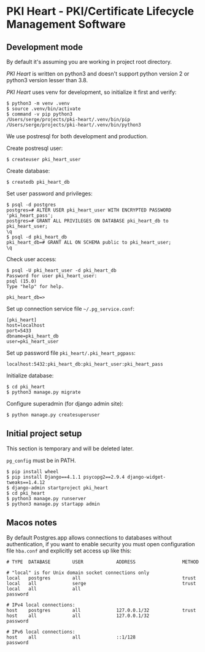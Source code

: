 # PKI Heart - PKI/Certificate Lifecycle Management Software

## Development mode

By default it's assuming you are working in project root directory.

*PKI Heart* is written on python3 and doesn't support python version 2 or python3 version lesser than 3.8.

*PKI Heart* uses venv for development, so initialize it first and verify:

    $ python3 -m venv .venv
    $ source .venv/bin/activate
    $ command -v pip python3
    /Users/serge/projects/pki-heart/.venv/bin/pip
    /Users/serge/projects/pki-heart/.venv/bin/python3

We use postresql for both development and production. 

Create postresql user:

    $ createuser pki_heart_user

Create database:

    $ createdb pki_heart_db

Set user password and privileges:

    $ psql -d postgres
    postgres=# ALTER USER pki_heart_user WITH ENCRYPTED PASSWORD 'pki_heart_pass';
    postgres=# GRANT ALL PRIVILEGES ON DATABASE pki_heart_db to pki_heart_user;
    \q
    $ psql -d pki_heart_db
    pki_heart_db=# GRANT ALL ON SCHEMA public to pki_heart_user;
    \q

Check user access:

    $ psql -U pki_heart_user -d pki_heart_db
    Password for user pki_heart_user:
    psql (15.0)
    Type "help" for help.

    pki_heart_db=>

Set up connection service file `~/.pg_service.conf`:

    [pki_heart]
    host=localhost
    port=5433
    dbname=pki_heart_db
    user=pki_heart_user

Set up password file `pki_heart/.pki_heart_pgpass`:

    localhost:5432:pki_heart_db:pki_heart_user:pki_heart_pass

Initialize database:

    $ cd pki_heart
    $ python3 manage.py migrate

Configure superadmin (for django admin site):

    $ python manage.py createsuperuser



## Initial project setup

This section is temporary and will be deleted later.

`pg_config` must be in PATH.

    $ pip install wheel
    $ pip install Django==4.1.1 psycopg2==2.9.4 django-widget-tweaks==1.4.12
    $ django-admin startproject pki_heart
    $ cd pki_heart
    $ python3 manage.py runserver
    $ python3 manage.py startapp admin


## Macos notes

By default Postgres.app allows connections to databases without authentication, if you want to enable security
you must open configuration file `hba.conf` and explicitly set access up like this:

    # TYPE  DATABASE        USER            ADDRESS                 METHOD

    # "local" is for Unix domain socket connections only
    local   postgres        all                                     trust
    local   all             serge                                   trust
    local   all             all                                     password

    # IPv4 local connections:
    host    postgres        all             127.0.0.1/32            trust
    host    all             all             127.0.0.1/32            password

    # IPv6 local connections:
    host    all             all             ::1/128                 password